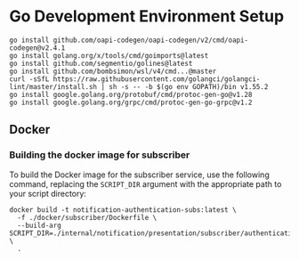 # Go Development Environment Setup
```
go install github.com/oapi-codegen/oapi-codegen/v2/cmd/oapi-codegen@v2.4.1
go install golang.org/x/tools/cmd/goimports@latest
go install github.com/segmentio/golines@latest
go install github.com/bombsimon/wsl/v4/cmd...@master
curl -sSfL https://raw.githubusercontent.com/golangci/golangci-lint/master/install.sh | sh -s -- -b $(go env GOPATH)/bin v1.55.2
go install google.golang.org/protobuf/cmd/protoc-gen-go@v1.28
go install google.golang.org/grpc/cmd/protoc-gen-go-grpc@v1.2
```

## Docker
### Building the docker image for subscriber
To build the Docker image for the subscriber service, use the following command, replacing the `SCRIPT_DIR` argument with the appropriate path to your script directory:
```
docker build -t notification-authentication-subs:latest \
  -f ./docker/subscriber/Dockerfile \
  --build-arg SCRIPT_DIR=./internal/notification/presentation/subscriber/authentication \
  .
```